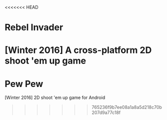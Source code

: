 <<<<<<< HEAD
# Rebel Invader
[Winter 2016] A cross-platform 2D shoot 'em up game
=======
# Pew Pew
[Winter 2016] 2D shoot 'em up game for Android
>>>>>>> 765236f9b7ee08a1a8a5d218c70b207d9a77c18f
